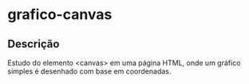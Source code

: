 # grafico-canvas
## Descrição
Estudo do elemento \<canvas\> em uma página HTML, onde um gráfico simples é desenhado com base em coordenadas.
